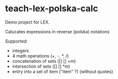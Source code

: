 teach-lex-polska-calc
=====================

Demo project for LEX.

Calucates expressions in reverse (polska) notations

Supported:
* integers
* 4 math operations (+, -, *, /)
* concatenation of sets ([] [] +m)
* intersection of sets  ([] [] *m)
* entry into a set of item  ("item" ?) {without quotes}
